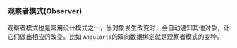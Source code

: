 ### 观察者模式(Observer)

观察者模式也是常用设计模式之一，当对象发生改变时，会自动通知其他对象，让它们做出相应的改变。比如		`Angularjs`的双向数据绑定就是观察者模式的变种。





